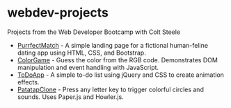 # webdev-projects
Projects from the Web Developer Bootcamp with Colt Steele

- [PurrfectMatch](../master/PurrfectMatch) - A simple landing page for a fictional human-feline dating app using HTML, CSS, and Bootstrap.
- [ColorGame](../master/ColorGame) - Guess the color from the RGB code. Demonstrates DOM manipulation and event handling with JavaScript.
- [ToDoApp](../master/ToDoApp) - A simple to-do list using jQuery and CSS to create animation effects.
- [PatatapClone](../master/PatatapClone) - Press any letter key to trigger colorful circles and sounds. Uses Paper.js and Howler.js.
